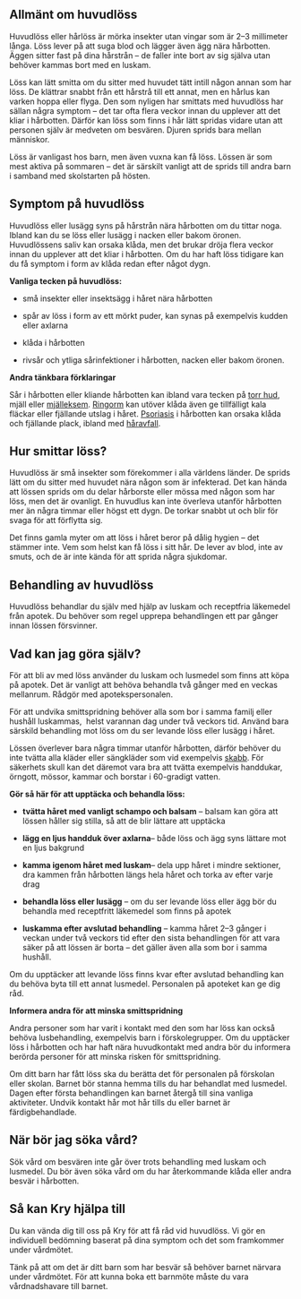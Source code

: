 Allmänt om huvudlöss
--------------------

Huvudlöss eller hårlöss är mörka insekter utan vingar som är 2–3 millimeter långa. Löss lever på att suga blod och lägger även ägg nära hårbotten. Äggen sitter fast på dina hårstrån – de faller inte bort av sig själva utan behöver kammas bort med en luskam.

Löss kan lätt smitta om du sitter med huvudet tätt intill någon annan som har löss. De klättrar snabbt från ett hårstrå till ett annat, men en hårlus kan varken hoppa eller flyga. Den som nyligen har smittats med huvudlöss har sällan några symptom – det tar ofta flera veckor innan du upplever att det kliar i hårbotten. Därför kan löss som finns i hår lätt spridas vidare utan att personen själv är medveten om besvären. Djuren sprids bara mellan människor.

Löss är vanligast hos barn, men även vuxna kan få löss. Lössen är som mest aktiva på sommaren – det är särskilt vanligt att de sprids till andra barn i samband med skolstarten på hösten.

Symptom på huvudlöss
--------------------

Huvudlöss eller lusägg syns på hårstrån nära hårbotten om du tittar noga. Ibland kan du se löss eller lusägg i nacken eller bakom öronen. Huvudlössens saliv kan orsaka klåda, men det brukar dröja flera veckor innan du upplever att det kliar i hårbotten. Om du har haft löss tidigare kan du få symptom i form av klåda redan efter något dygn.

**Vanliga tecken på huvudlöss:**

*   små insekter eller insektsägg i håret nära hårbotten
    
*   spår av löss i form av ett mörkt puder, kan synas på exempelvis kudden eller axlarna
    
*   klåda i hårbotten
    
*   rivsår och ytliga sårinfektioner i hårbotten, nacken eller bakom öronen.
    

**Andra tänkbara förklaringar**

Sår i hårbotten eller kliande hårbotten kan ibland vara tecken på [torr hud](https://www.kry.se/fakta/hudsjukdomar/torr-hud/ "torr-hud"), mjäll eller [mjälleksem](https://www.kry.se/fakta/hudsjukdomar/mjalleksem/ "mjalleksem"). [Ringorm](https://www.kry.se/fakta/hudsjukdomar/ringorm/ "ringorm") kan utöver klåda även ge tillfälligt kala fläckar eller fjällande utslag i håret. [Psoriasis](https://www.kry.se/fakta/hudsjukdomar/psoriasis/ "psoriasis") i hårbotten kan orsaka klåda och fjällande plack, ibland med [håravfall](https://www.kry.se/fakta/ovrigt/haravfall/ "haravfall").

Hur smittar löss?
-----------------

Huvudlöss är små insekter som förekommer i alla världens länder. De sprids lätt om du sitter med huvudet nära någon som är infekterad. Det kan hända att lössen sprids om du delar hårborste eller mössa med någon som har löss, men det är ovanligt. En huvudlus kan inte överleva utanför hårbotten mer än några timmar eller högst ett dygn. De torkar snabbt ut och blir för svaga för att förflytta sig.

Det finns gamla myter om att löss i håret beror på dålig hygien – det stämmer inte. Vem som helst kan få löss i sitt hår. De lever av blod, inte av smuts, och de är inte kända för att sprida några sjukdomar.

Behandling av huvudlöss
-----------------------

Huvudlöss behandlar du själv med hjälp av luskam och receptfria läkemedel från apotek. Du behöver som regel upprepa behandlingen ett par gånger innan lössen försvinner.

Vad kan jag göra själv?
-----------------------

För att bli av med löss använder du luskam och lusmedel som finns att köpa på apotek. Det är vanligt att behöva behandla två gånger med en veckas mellanrum. Rådgör med apotekspersonalen.

För att undvika smittspridning behöver alla som bor i samma familj eller hushåll luskammas, ­­ helst varannan dag under två veckors tid. Använd bara särskild behandling mot löss om du ser levande löss eller lusägg i håret.

Lössen överlever bara några timmar utanför hårbotten, därför behöver du inte tvätta alla kläder eller sängkläder som vid exempelvis [skabb](https://www.kry.se/fakta/djur-och-insektsbett/skabb/ "skabb"). För säkerhets skull kan det däremot vara bra att tvätta exempelvis handdukar, örngott, mössor, kammar och borstar i 60-gradigt vatten.

**Gör så här för att upptäcka och behandla löss:**

*   **tvätta håret med vanligt schampo och balsam** – balsam kan göra att lössen håller sig stilla, så att de blir lättare att upptäcka
    
*   **lägg en ljus handduk över axlarna**– både löss och ägg syns lättare mot en ljus bakgrund
    
*   **kamma igenom håret med luskam**– dela upp håret i mindre sektioner, dra kammen från hårbotten längs hela håret och torka av efter varje drag
    
*   **behandla löss eller lusägg** – om du ser levande löss eller ägg bör du behandla med receptfritt läkemedel som finns på apotek
    
*   **luskamma efter avslutad behandling** – kamma håret 2–3 gånger i veckan under två veckors tid efter den sista behandlingen för att vara säker på att lössen är borta – det gäller även alla som bor i samma hushåll.
    

Om du upptäcker att levande löss finns kvar efter avslutad behandling kan du behöva byta till ett annat lusmedel. Personalen på apoteket kan ge dig råd.

**Informera andra för att minska smittspridning**

Andra personer som har varit i kontakt med den som har löss kan också behöva lusbehandling, exempelvis barn i förskolegrupper. Om du upptäcker löss i hårbotten och har haft nära huvudkontakt med andra bör du informera berörda personer för att minska risken för smittspridning.

Om ditt barn har fått löss ska du berätta det för personalen på förskolan eller skolan. Barnet bör stanna hemma tills du har behandlat med lusmedel. Dagen efter första behandlingen kan barnet återgå till sina vanliga aktiviteter. Undvik kontakt hår mot hår tills du eller barnet är färdigbehandlade.

När bör jag söka vård?
----------------------

Sök vård om besvären inte går över trots behandling med luskam och lusmedel. Du bör även söka vård om du har återkommande klåda eller andra besvär i hårbotten.

Så kan Kry hjälpa till
----------------------

Du kan vända dig till oss på Kry för att få råd vid huvudlöss. Vi gör en individuell bedömning baserat på dina symptom och det som framkommer under vårdmötet.

Tänk på att om det är ditt barn som har besvär så behöver barnet närvara under vårdmötet. För att kunna boka ett barnmöte måste du vara vårdnadshavare till barnet.